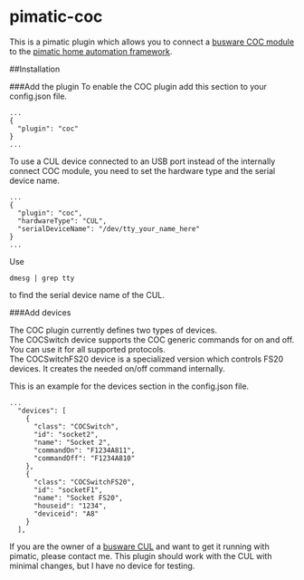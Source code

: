 pimatic-coc
==============

This is a pimatic plugin which allows you to connect a [busware COC module](http://busware.de/tiki-index.php?page=COC) to the [pimatic home automation framework](http://pimatic.org).

##Installation

###Add the plugin
To enable the COC plugin add this section to your config.json file.

```
...
{
  "plugin": "coc"
}
...
```

To use a CUL device connected to an USB port instead of the internally connect COC module, you need to set the hardware type and the serial device name.

```
...
{
  "plugin": "coc",
  "hardwareType": "CUL",
  "serialDeviceName": "/dev/tty_your_name_here"
}
...
```
Use 
```
dmesg | grep tty
```
to find the serial device name of the CUL.
  
###Add devices 

The COC plugin currently defines two types of devices.  
The COCSwitch device supports the COC generic commands for on and off. You can use it for all supported protocols.  
The COCSwitchFS20 device is a specialized version which controls FS20 devices. It creates the needed on/off command internally.

This is an example for the devices section in the config.json file.

```
...
  "devices": [
    {
      "class": "COCSwitch",
      "id": "socket2",
      "name": "Socket 2",
      "commandOn": "F1234A811",
      "commandOff": "F1234A810"
    },
    {
      "class": "COCSwitchFS20",
      "id": "socketF1",
      "name": "Socket FS20",
      "houseid": "1234",
      "deviceid": "A8"
    }
  ],

```

If you are the owner of a [busware CUL](http://busware.de/tiki-index.php?page=CUL) and want to get it running with pimatic, please contact me. This plugin should work with the CUL with minimal changes, but I have no device for testing.
